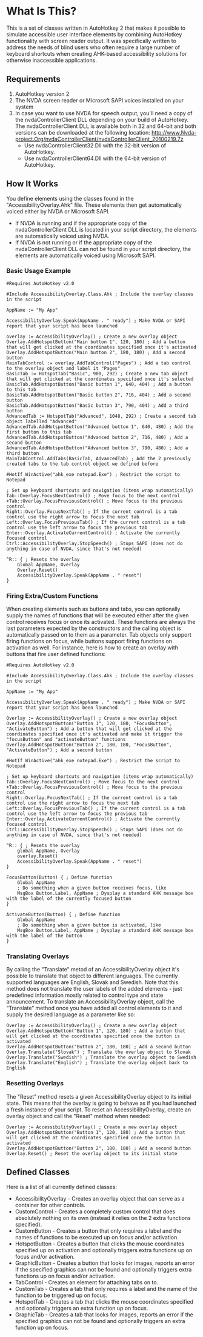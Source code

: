 # What Is This?
This is a set of classes written in AutoHotkey 2 that makes it possible to simulate accessible user interface elements by combining AutoHotkey functionality with screen reader output. It was specifically written to address the needs of blind users who often require a large number of keyboard shortcuts when creating AHK-based accessibility solutions for otherwise inaccessible applications.
## Requirements
1. AutoHotkey version 2
2. The NVDA screen reader or Microsoft SAPI voices installed on your system
3. In case you want to use NVDA for speech output, you'll need a copy of the nvdaControllerClient DLL depending on your build of AutoHotkey. The nvdaControllerClient DLL is available both in 32 and 64-bit and both versions can be downloaded at the following location: http://www.Nvda-project.Org/nvdaControllerClient/nvdaControllerClient_20100219.7z
   * Use nvdaControllerClient32.Dll with the 32-bit version of AutoHotkey.
   * Use nvdaControllerClient64.Dll with the 64-bit version of AutoHotkey.
## How It Works
You define elements using the classes found in the "AccessibilityOverlay.Ahk" file. These elements then get automatically voiced either by NVDA or Microsoft SAPI.
* If NVDA is running and if the appropriate copy of the nvdaControllerClient DLL is located in your script directory, the elements are automatically voiced using NVDA.
* If NVDA is not running or if the appropriate copy of the nvdaControllerClient DLL can not be found in your script directory, the elements are automatically voiced using Microsoft SAPI.
### Basic Usage Example
```
#Requires AutoHotkey v2.0

#Include AccessibilityOverlay.Class.Ahk ; Include the overlay classes in the script

AppName := "My App"

AccessibilityOverlay.Speak(AppName . " ready") ; Make NVDA or SAPI report that your script has been launched

overlay := AccessibilityOverlay() ; Create a new overlay object
Overlay.AddHotspotButton("Main button 1", 120, 180) ; Add a button that will get clicked at the coordinates specified once it's activated
Overlay.AddHotspotButton("Main button 2", 180, 180) ; Add a second button
MainTabControl := overlay.AddTabControl("Pages") ; Add a tab control to the overlay object and label it "Pages"
BasicTab := HotspotTab("Basic", 900, 292) ; Create a new tab object that will get clicked at the coordinates specified once it's selected
BasicTab.AddHotspotButton("Basic button 1", 640, 404) ; Add a button to this tab
BasicTab.AddHotspotButton("Basic button 2", 716, 404) ; Add a second button
BasicTab.AddHotspotButton("Basic button 3", 790, 404) ; Add a third button
AdvancedTab := HotspotTab("Advanced", 1048, 292) ; Create a second tab object labelled "Advanced"
AdvancedTab.AddHotspotButton("Advanced button 1", 640, 480) ; Add the first button to this tab
AdvancedTab.AddHotspotButton("Advanced button 2", 716, 480) ; Add a second button
AdvancedTab.AddHotspotButton("Advanced button 3", 790, 480) ; Add a third button
MainTabControl.AddTabs(BasicTab, AdvancedTab) ; Add the 2 previously created tabs to the tab control object we defined before

#HotIf WinActive("ahk_exe notepad.Exe") ; Restrict the script to Notepad

; Set up keyboard shortcuts and navigation (items wrap automatically)
Tab::Overlay.FocusNextControl() ; Move focus to the next control
+Tab::Overlay.FocusPreviousControl() ; Move focus to the previous control
Right::Overlay.FocusNextTab() ; If the current control is a tab control use the right arrow to focus the next tab
Left::Overlay.FocusPreviousTab() ; If the current control is a tab control use the left arrow to focus the previous tab
Enter::Overlay.ActivateCurrentControl() ; Activate the currently focused control
Ctrl::AccessibilityOverlay.StopSpeech() ; Stops SAPI (does not do anything in case of NVDA, since that's not needed)

^R:: { ; Resets the overlay
    Global AppName, Overlay
    Overlay.Reset()
    AccessibilityOverlay.Speak(AppName . " reset")
}
```
### Firing Extra/Custom Functions
When creating elements such as buttons and tabs, you can optionally supply the names of functions that will be executed either after the given control receives focus or once its activated. These functions are always the last parameters expected by the constructors and the calling object is automatically passed on to them as a parameter. Tab objects only support firing functions on focus, while buttons support firing functions on activation as well.
For instance, here is how to create an overlay with buttons that fire user defined functions:
```
#Requires AutoHotkey v2.0

#Include AccessibilityOverlay.Class.Ahk ; Include the overlay classes in the script

AppName := "My App"

AccessibilityOverlay.Speak(AppName . " ready") ; Make NVDA or SAPI report that your script has been launched

Overlay := AccessibilityOverlay() ; Create a new overlay object
Overlay.AddHotspotButton("Button 1", 120, 180, "FocusButton", "ActivateButton") ; Add a button that will get clicked at the coordinates specified once it's activated and make it trigger the "focusButton" and "activateButton" functions
Overlay.AddHotspotButton("Button 2", 180, 180, "FocusButton", "ActivateButton") ; Add a second button

#HotIf WinActive("ahk_exe notepad.Exe") ; Restrict the script to Notepad

; Set up keyboard shortcuts and navigation (items wrap automatically)
Tab::Overlay.FocusNextControl() ; Move focus to the next control
+Tab::Overlay.FocusPreviousControl() ; Move focus to the previous control
Right::Overlay.FocusNextTab() ; If the current control is a tab control use the right arrow to focus the next tab
Left::Overlay.FocusPreviousTab() ; If the current control is a tab control use the left arrow to focus the previous tab
Enter::Overlay.ActivateCurrentControl() ; Activate the currently focused control
Ctrl::AccessibilityOverlay.StopSpeech() ; Stops SAPI (does not do anything in case of NVDA, since that's not needed)

^R:: { ; Resets the overlay
    global AppName, Overlay
    overlay.Reset()
    AccessibilityOverlay.Speak(AppName . " reset")
}

FocusButton(Button) { ; Define function
    Global AppName
    ; Do something when a given button receives focus, like
    MsgBox Button.Label, AppName ; Dysplay a standard AHK message box with the label of the currently focused button
}

ActivateButton(Button) { ; Define function
    Global AppName
    ; Do something when a given button is activated, like
    MsgBox Button.Label, AppName ; Dysplay a standard AHK message box with the label of the button
}
```
### Translating Overlays
By calling the "Translate" metod of an AccessibilityOverlay object it's possible to translate that object to different languages. The currently supported languages are English, Slovak and Swedish. Note that this method does not translate the user labels of the added elements - just predefined information mostly related to control type and state announcement.
To translate an AccessibilityOverlay object, call the “Translate” method once you have added all control elements to it and supply the desired language as a parameter like so:
```
Overlay := AccessibilityOverlay() ; Create a new overlay object
Overlay.AddHotspotButton("Button 1", 120, 180) ; Add a button that will get clicked at the coordinates specified once the button is activated
Overlay.AddHotspotButton("Button 2", 180, 180) ; Add a second button
Overlay.Translate("Slovak") ; Translate the overlay object to Slovak
Overlay.Translate("Swedish") ; Translate the overlay object to Swedish
Overlay.Translate("English") ; Translate the overlay object back to English
```
### Resetting Overlays
The "Reset" method resets a given AccessibilityOverlay object to its initial state. This means that the overlay is going to behave as if you had launched a fresh instance of your script.
To reset an AccessibilityOverlay, create an overlay object and call the "Reset" method when needed:
```
Overlay := AccessibilityOverlay() ; Create a new overlay object
Overlay.AddHotspotButton("Button 1", 120, 180) ; Add a button that will get clicked at the coordinates specified once the button is activated
Overlay.AddHotspotButton("Button 2", 180, 180) ; Add a second button
Overlay.Reset() ; Reset the overlay object to its initial state
```
## Defined Classes
Here is a list of all currently defined classes:
* AccessibilityOverlay - Creates an overlay object that can serve as a container for other controls.
* CustomControl - Creates a completely custom control that does absolutely nothing on its own (instead it relies on the 2 extra functions specified).
* CustomButton - Creates a button that only requires a label and the names of functions to be executed up on focus and/or activation.
* HotspotButton - Creates a button that clicks the mouse coordinates specified up on activation and optionally triggers extra functions up on focus and/or activation.
* GraphicButton - Creates a button that looks for images, reports an error if the specified graphics can not be found and optionally triggers extra functions up on focus and/or activation.
* TabControl - Creates an element for attaching tabs on to.
* CustomTab - Creates a tab that only requires a label and the name of the function to be triggered up on focus.
* HotspotTab - Creates a tab that clicks the mouse coordinates specified and optionally triggers an extra function up on focus.
* GraphicTab - Creates a tab that looks for images, reports an error if the specified graphics can not be found and optionally triggers an extra function up on focus.
